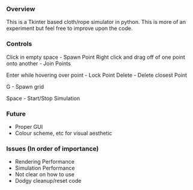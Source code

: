 ### Overview
This is a Tkinter based cloth/rope simulator in python. This is more of an experiment but feel free to improve upon the code.

### Controls
Click in empty space - Spawn Point
Right click and drag off of one point onto another - Join Points

Enter while hovering over point - Lock Point
Delete - Delete closest Point

G - Spawn grid

Space - Start/Stop Simulation

### Future
- Proper GUI
- Colour scheme, etc for visual aesthetic

### Issues (In order of importance)
- Rendering Performance
- Simulation Performance
- Not clear on how to use
- Dodgy cleanup/reset code
